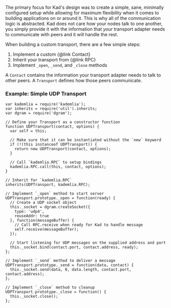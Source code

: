 The primary focus for Kad's design was to create a simple, sane, minimally
configured setup while allowing for maximum flexibility when it comes to
building applications on or around it. This is why all of the communication
logic is abstracted. Kad does not care how your nodes talk to one another, you
simply provide it with the information that *your* transport adapter needs to
communicate with peers and it will handle the rest.

When building a custom transport, there are a few simple steps:

1. Implement a custom {@link Contact}
3. Inherit your transport from {@link RPC}
4. Implement `_open`, `_send`, and `_close` methods

A `Contact` contains the information your transport adapter needs to talk to
other peers. A `Transport` defines how those peers communicate.

### Example: Simple UDP Transport

```
var kademlia = require('kademlia');
var inherits = require('util').inherits;
var dgram = require('dgram');

// Define your Transport as a constructor function
function UDPTransport(contact, options) {
  var self = this;

  // Make sure that it can be instantiated without the `new` keyword
  if (!(this instanceof UDPTransport)) {
    return new UDPTransport(contact, options);
  }

  // Call `kademlia.RPC` to setup bindings
  kademlia.RPC.call(this, contact, options);
}

// Inherit for `kademlia.RPC`
inherits(UDPTransport, kademlia.RPC);

// Implement `_open` method to start server
UDPTransport.prototype._open = function(ready) {
  // Create a UDP socket object
  this._socket = dgram.createSocket({
    type: 'udp4',
    reuseAddr: true
  }, function(messageBuffer) {
    // Call RPC.receive when ready for Kad to handle message
    self.receive(messageBuffer);
  });

  // Start listening for UDP messages on the supplied address and port
  this._socket.bind(contact.port, contact.address, ready);
};

// Implement `_send` method to deliver a message
UDPTransport.prototype._send = function(data, contact) {
  this._socket.send(data, 0, data.length, contact.port, contact.address);
};

// Implement `_close` method to cleanup
UDPTransport.prototype._close = function() {
  this._socket.close();
};
```

